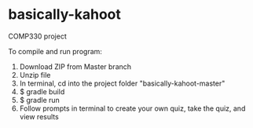 # basically-kahoot
COMP330 project

To compile and run program:
1) Download ZIP from Master branch
2) Unzip file
3) In terminal, cd into the project folder "basically-kahoot-master"
4) $ gradle build
5) $ gradle run
6) Follow prompts in terminal to create your own quiz, take the quiz, and view results
